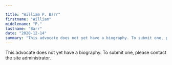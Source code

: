 ```yaml
---

title: "William P. Barr"
firstname: "William"
middlename: "P."
lastname: "Barr"
date: "2020-12-14"
summary: "This advocate does not yet have a biography. To submit one, please contact the site administrator."
---
```

This advocate does not yet have a biography. To submit one, please contact the site administrator.

